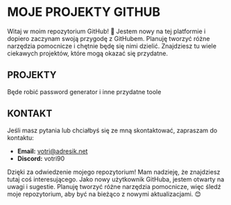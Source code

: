 # MOJE PROJEKTY GITHUB

Witaj w moim repozytorium GitHub! 🎉 Jestem nowy na tej platformie i dopiero zaczynam swoją przygodę z GitHubem. Planuję tworzyć różne narzędzia pomocnicze i chętnie będę się nimi dzielić. Znajdziesz tu wiele ciekawych projektów, które mogą okazać się przydatne.

## PROJEKTY
Będe robić password generator i inne przydatne toole

## KONTAKT
Jeśli masz pytania lub chciałbyś się ze mną skontaktować, zapraszam do kontaktu:
- **Email:** votri@adresik.net
- **Discord:** votri90

Dzięki za odwiedzenie mojego repozytorium! Mam nadzieję, że znajdziesz tutaj coś interesującego. Jako nowy użytkownik GitHuba, jestem otwarty na uwagi i sugestie. Planuję tworzyć różne narzędzia pomocnicze, więc śledź moje repozytorium, aby być na bieżąco z nowymi aktualizacjami. 😊
